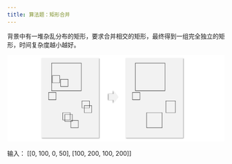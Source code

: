 ```yaml
---
title: 算法题：矩形合并
---
```


背景中有一堆杂乱分布的矩形，要求合并相交的矩形，最终得到一组完全独立的矩形，时间复杂度越小越好。

![](merge.png)

输入： \[[0, 100, 0, 50], [100, 200, 100, 200]]